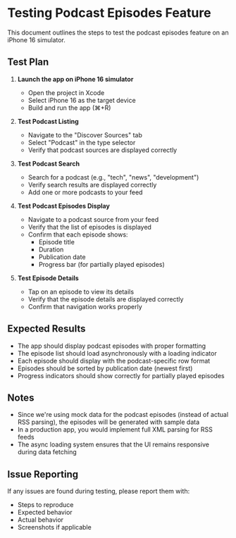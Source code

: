 # Testing Podcast Episodes Feature

This document outlines the steps to test the podcast episodes feature on an iPhone 16 simulator.

## Test Plan

1. **Launch the app on iPhone 16 simulator**
   - Open the project in Xcode
   - Select iPhone 16 as the target device
   - Build and run the app (⌘+R)

2. **Test Podcast Listing**
   - Navigate to the "Discover Sources" tab
   - Select "Podcast" in the type selector
   - Verify that podcast sources are displayed correctly

3. **Test Podcast Search**
   - Search for a podcast (e.g., "tech", "news", "development")
   - Verify search results are displayed correctly
   - Add one or more podcasts to your feed

4. **Test Podcast Episodes Display**
   - Navigate to a podcast source from your feed
   - Verify that the list of episodes is displayed
   - Confirm that each episode shows:
     - Episode title
     - Duration
     - Publication date
     - Progress bar (for partially played episodes)
   
5. **Test Episode Details**
   - Tap on an episode to view its details
   - Verify that the episode details are displayed correctly
   - Confirm that navigation works properly

## Expected Results

- The app should display podcast episodes with proper formatting
- The episode list should load asynchronously with a loading indicator
- Each episode should display with the podcast-specific row format
- Episodes should be sorted by publication date (newest first)
- Progress indicators should show correctly for partially played episodes

## Notes

- Since we're using mock data for the podcast episodes (instead of actual RSS parsing), the episodes will be generated with sample data
- In a production app, you would implement full XML parsing for RSS feeds
- The async loading system ensures that the UI remains responsive during data fetching

## Issue Reporting

If any issues are found during testing, please report them with:
- Steps to reproduce
- Expected behavior
- Actual behavior
- Screenshots if applicable